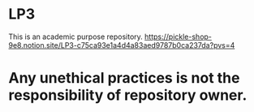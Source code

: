 # LP3
This is an academic purpose repository.
https://pickle-shop-9e8.notion.site/LP3-c75ca93e1a4d4a83aed9787b0ca237da?pvs=4
# Any unethical practices is not the responsibility of repository owner. 
